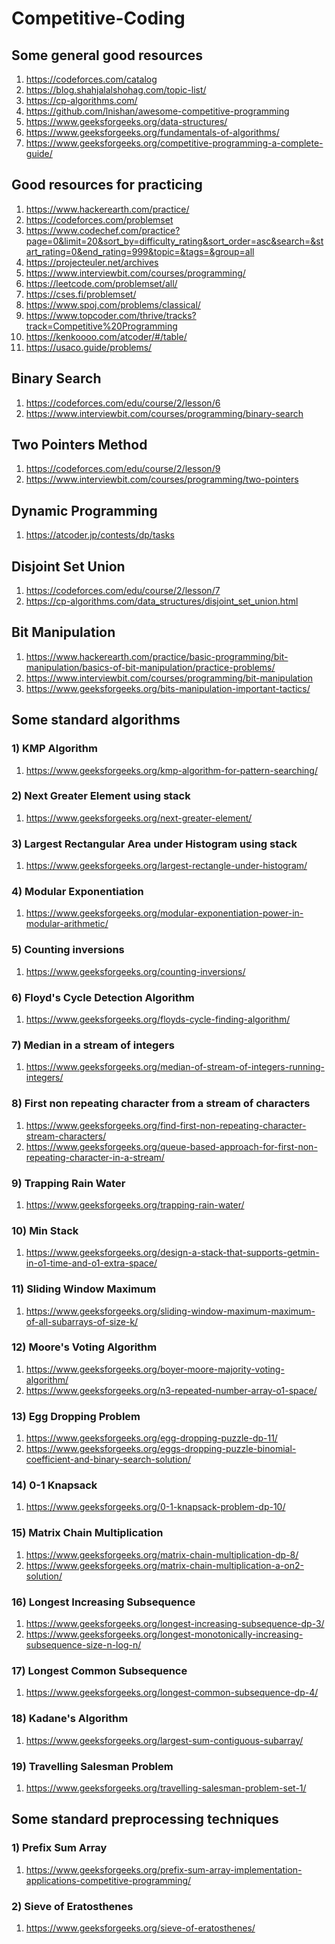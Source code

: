 # Competitive-Coding

## Some general good resources

1) https://codeforces.com/catalog
2) https://blog.shahjalalshohag.com/topic-list/
3) https://cp-algorithms.com/
4) https://github.com/lnishan/awesome-competitive-programming
5) https://www.geeksforgeeks.org/data-structures/
6) https://www.geeksforgeeks.org/fundamentals-of-algorithms/
7) https://www.geeksforgeeks.org/competitive-programming-a-complete-guide/

## Good resources for practicing

1) https://www.hackerearth.com/practice/
2) https://codeforces.com/problemset
3) https://www.codechef.com/practice?page=0&limit=20&sort_by=difficulty_rating&sort_order=asc&search=&start_rating=0&end_rating=999&topic=&tags=&group=all
4) https://projecteuler.net/archives
5) https://www.interviewbit.com/courses/programming/
6) https://leetcode.com/problemset/all/
7) https://cses.fi/problemset/
8) https://www.spoj.com/problems/classical/
9) https://www.topcoder.com/thrive/tracks?track=Competitive%20Programming
10) https://kenkoooo.com/atcoder/#/table/
11) https://usaco.guide/problems/

## Binary Search

1) https://codeforces.com/edu/course/2/lesson/6
2) https://www.interviewbit.com/courses/programming/binary-search

## Two Pointers Method

1) https://codeforces.com/edu/course/2/lesson/9
2) https://www.interviewbit.com/courses/programming/two-pointers

## Dynamic Programming

1) https://atcoder.jp/contests/dp/tasks

## Disjoint Set Union

1) https://codeforces.com/edu/course/2/lesson/7
2) https://cp-algorithms.com/data_structures/disjoint_set_union.html

## Bit Manipulation

1) https://www.hackerearth.com/practice/basic-programming/bit-manipulation/basics-of-bit-manipulation/practice-problems/
2) https://www.interviewbit.com/courses/programming/bit-manipulation
3) https://www.geeksforgeeks.org/bits-manipulation-important-tactics/

## Some standard algorithms

### 1) KMP Algorithm

1) https://www.geeksforgeeks.org/kmp-algorithm-for-pattern-searching/

### 2) Next Greater Element using stack

1) https://www.geeksforgeeks.org/next-greater-element/

### 3) Largest Rectangular Area under Histogram using stack

1) https://www.geeksforgeeks.org/largest-rectangle-under-histogram/

### 4) Modular Exponentiation

1) https://www.geeksforgeeks.org/modular-exponentiation-power-in-modular-arithmetic/

### 5) Counting inversions

1) https://www.geeksforgeeks.org/counting-inversions/

### 6) Floyd's Cycle Detection Algorithm

1) https://www.geeksforgeeks.org/floyds-cycle-finding-algorithm/

### 7) Median in a stream of integers

1) https://www.geeksforgeeks.org/median-of-stream-of-integers-running-integers/

### 8) First non repeating character from a stream of characters

1) https://www.geeksforgeeks.org/find-first-non-repeating-character-stream-characters/
2) https://www.geeksforgeeks.org/queue-based-approach-for-first-non-repeating-character-in-a-stream/

### 9) Trapping Rain Water

1) https://www.geeksforgeeks.org/trapping-rain-water/

### 10) Min Stack

1) https://www.geeksforgeeks.org/design-a-stack-that-supports-getmin-in-o1-time-and-o1-extra-space/

### 11) Sliding Window Maximum

1) https://www.geeksforgeeks.org/sliding-window-maximum-maximum-of-all-subarrays-of-size-k/

### 12) Moore's Voting Algorithm

1) https://www.geeksforgeeks.org/boyer-moore-majority-voting-algorithm/
2) https://www.geeksforgeeks.org/n3-repeated-number-array-o1-space/

### 13) Egg Dropping Problem

1) https://www.geeksforgeeks.org/egg-dropping-puzzle-dp-11/
2) https://www.geeksforgeeks.org/eggs-dropping-puzzle-binomial-coefficient-and-binary-search-solution/

### 14) 0-1 Knapsack

1) https://www.geeksforgeeks.org/0-1-knapsack-problem-dp-10/

### 15) Matrix Chain Multiplication

1) https://www.geeksforgeeks.org/matrix-chain-multiplication-dp-8/
2) https://www.geeksforgeeks.org/matrix-chain-multiplication-a-on2-solution/

### 16) Longest Increasing Subsequence

1) https://www.geeksforgeeks.org/longest-increasing-subsequence-dp-3/
2) https://www.geeksforgeeks.org/longest-monotonically-increasing-subsequence-size-n-log-n/

### 17) Longest Common Subsequence

1) https://www.geeksforgeeks.org/longest-common-subsequence-dp-4/

### 18) Kadane's Algorithm

1) https://www.geeksforgeeks.org/largest-sum-contiguous-subarray/

### 19) Travelling Salesman Problem

1) https://www.geeksforgeeks.org/travelling-salesman-problem-set-1/

## Some standard preprocessing techniques

### 1) Prefix Sum Array

1) https://www.geeksforgeeks.org/prefix-sum-array-implementation-applications-competitive-programming/

### 2) Sieve of Eratosthenes

1) https://www.geeksforgeeks.org/sieve-of-eratosthenes/
